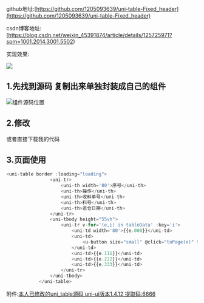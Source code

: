 github地址:[https://github.com/1205093639/uni-table-Fixed_header](https://github.com/1205093639/uni-table-Fixed_header)

csdn博客地址:[https://blog.csdn.net/weixin_45391874/article/details/125725971?spm=1001.2014.3001.5502)

实现效果:

![](https://img-blog.csdnimg.cn/e75ba95d0022493c909ca1713cf438ae.gif)

## 1.先找到源码 复制出来单独封装成自己的组件 

![组件源码位置](https://img-blog.csdnimg.cn/b901826229724c5eb24f248fef338f0d.png)
## 2.修改
或者直接下载我的代码

## 3.页面使用

```js
<uni-table border :loading="loading">
                <uni-tr>
                    <uni-th width='80'>序号</uni-th>
                    <uni-th>操作</uni-th>
                    <uni-th>收料单号</uni-th>
                    <uni-th>料号</uni-th>
                    <uni-th>进仓日期</uni-th>
                </uni-tr>
                <uni-tbody height="55vh">
                    <uni-tr v-for='(e,i) in tableData' :key='i'>
                        <uni-td width='80'>{{e.000}}</uni-td>
                        <uni-td>
                            <u-button size="small" @click="toPage(e)" type="primary" text="录入检验结果"></u-button>
                        </uni-td>
                        <uni-td>{{e.111}}</uni-td>
                        <uni-td>{{e.222}}</uni-td>
                        <uni-td>{{e.333}}</uni-td>
                    </uni-tr>
                </uni-tbody>
            </uni-table>
```


附件:[本人已修改的uni_table源码 uni-ui版本1.4.12 提取码:6666](https://pan.baidu.com/s/1AtY6ctMbrrL4HSeSpt2rqg?pwd=6666)
